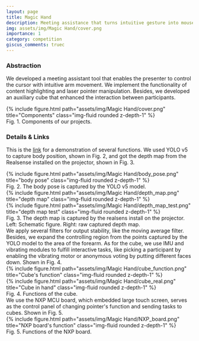 ```yaml
---
layout: page
title: Magic Hand
description: Meeting assistance that turns intuitive gesture into mouse input.
img: assets/img/Magic Hand/cover.png
importance: 1
category: competition
giscus_comments: truec
---
```


### Abstraction
We developed a meeting assistant tool that enables the presenter to control the cursor with intuitive arm movement. We implement the functionality of content highlighting and laser pointer manipulation. Besides, we developed an auxiliary cube that enhanced the interaction between participants.
<div class="row justify-content-sm-center">
    <div class="col-sm-8 mt-3 mt-md-0">
        {% include figure.html path="assets/img/Magic Hand/cover.png" title="Components" class="img-fluid rounded z-depth-1" %}
    </div>
</div>
<div class="caption">
    Fig. 1. Components of our projects.
</div>

### Details & Links
This is the [link](https://drive.google.com/file/d/148pxIvPggFz4gTC4N_tG4Op8Y3vyrr4Z/view?usp=drive_link) for a demonstration of several functions. We used YOLO v5 to capture body position, shown in Fig. 2, and got the depth map from the Realsense installed on the projector, shown in Fig. 3. 
<div class="row justify-content-sm-center">
    <div class="col-sm-8 mt-3 mt-md-0">
        {% include figure.html path="assets/img/Magic Hand/body_pose.png" title="body pose" class="img-fluid rounded z-depth-1" %}
    </div>
</div>
<div class="caption">
    Fig. 2. The body pose is captured by the YOLO v5 model.
</div>
<div class="row justify-content-sm-center">
    <div class="col-sm-5 mt-3 mt-md-0">
        {% include figure.html path="assets/img/Magic Hand/depth_map.png" title="depth map" class="img-fluid rounded z-depth-1" %}
    </div>
    <div class="col-sm-7 mt-3 mt-md-0">
        {% include figure.html path="assets/img/Magic Hand/depth_map_test.png" title="depth map test" class="img-fluid rounded z-depth-1" %}
    </div>
</div>
<div class="caption">
    Fig. 3. The depth map is captured by the realsens install on the projector. Left: Schematic figure. Right: raw captured depth map.
</div>
We apply several filters for output stability, like the moving average filter. Besides, we expand the controlling region from the points captured by the YOLO model to the area of the forearm.
As for the cube, we use IMU and vibrating modules to fulfill interactive tasks, like picking a participant by enabling the vibrating motor or anonymous voting by putting different faces down. Shown in Fig. 4.
<div class="row justify-content-sm-center">
    <div class="col-sm mt-3 mt-md-0">
        {% include figure.html path="assets/img/Magic Hand/cube_function.png" title="Cube's function" class="img-fluid rounded z-depth-1" %}
    </div>
    <div class="col-sm mt-3 mt-md-0">
        {% include figure.html path="assets/img/Magic Hand/cube_real.png" title="Cube in hand" class="img-fluid rounded z-depth-1" %}
    </div>
</div>
<div class="caption">
    Fig. 4. Functions of the cube.
</div>
We use the NXP MCU board, which embedded large touch screen, serves as the control panel of changing pointer's function and sending tasks to cubes. Shown in Fig. 5.
<div class="row justify-content-sm-center">
    <div class="col-sm-8 mt-3 mt-md-0">
        {% include figure.html path="assets/img/Magic Hand/NXP_board.png" title="NXP board's function" class="img-fluid rounded z-depth-1" %}
    </div>
</div>
<div class="caption">
   Fig. 5. Functions of the NXP board.
</div>
